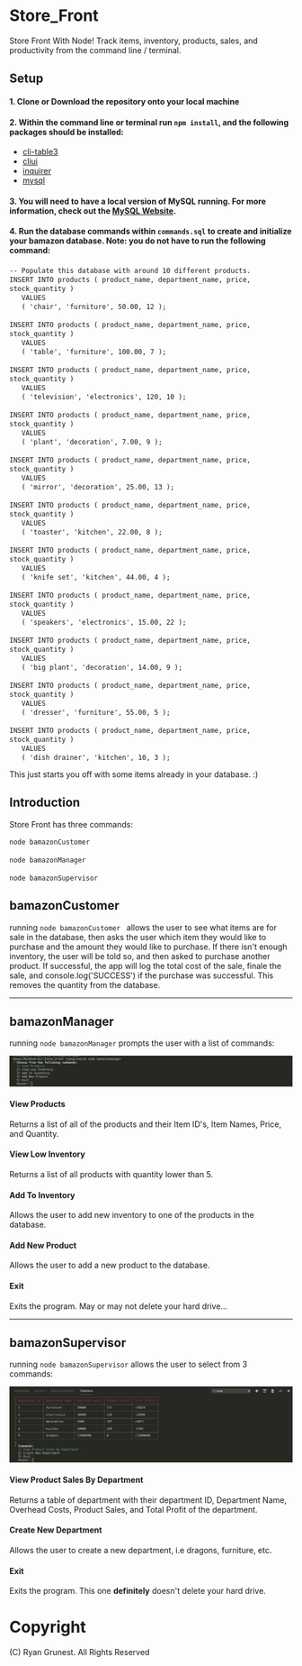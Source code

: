 # Store_Front
Store Front With Node! Track items, inventory, products, sales, and productivity from the command line / terminal.

## Setup

#### 1. Clone or Download the repository onto your local machine

#### 2. Within the command line or terminal run `npm install`, and the following packages should be installed:

* [cli-table3](https://www.npmjs.com/package/cli-table3)
* [cliui](https://www.npmjs.com/package/cliui)
* [inquirer](https://www.npmjs.com/package/inquirer)
* [mysql](https://www.npmjs.com/package/mysql)

#### 3. You will need to have a local version of MySQL running. For more information, check out the [MySQL Website](https://www.mysql.com/).

#### 4. Run the database commands within `commands.sql` to create and initialize your bamazon database. Note: you do not have to run the following command:

```
-- Populate this database with around 10 different products.
INSERT INTO products ( product_name, department_name, price, stock_quantity )
   VALUES
   ( 'chair', 'furniture', 50.00, 12 );

INSERT INTO products ( product_name, department_name, price, stock_quantity )
   VALUES
   ( 'table', 'furniture', 100.00, 7 );

INSERT INTO products ( product_name, department_name, price, stock_quantity )
   VALUES
   ( 'television', 'electronics', 120, 10 );

INSERT INTO products ( product_name, department_name, price, stock_quantity )
   VALUES
   ( 'plant', 'decoration', 7.00, 9 );

INSERT INTO products ( product_name, department_name, price, stock_quantity )
   VALUES
   ( 'mirror', 'decoration', 25.00, 13 );

INSERT INTO products ( product_name, department_name, price, stock_quantity )
   VALUES
   ( 'toaster', 'kitchen', 22.00, 8 );

INSERT INTO products ( product_name, department_name, price, stock_quantity )
   VALUES
   ( 'knife set', 'kitchen', 44.00, 4 );

INSERT INTO products ( product_name, department_name, price, stock_quantity )
   VALUES
   ( 'speakers', 'electronics', 15.00, 22 );

INSERT INTO products ( product_name, department_name, price, stock_quantity )
   VALUES
   ( 'big plant', 'decoration', 14.00, 9 );

INSERT INTO products ( product_name, department_name, price, stock_quantity )
   VALUES
   ( 'dresser', 'furniture', 55.00, 5 );

INSERT INTO products ( product_name, department_name, price, stock_quantity )
   VALUES
   ( 'dish drainer', 'kitchen', 10, 3 );

```
This just starts you off with some items already in your database. :)

## Introduction
Store Front has three commands:

``` 
node bamazonCustomer

node bamazonManager

node bamazonSupervisor
```

## bamazonCustomer
running `node bamazonCustomer ` allows the user to see what items are for sale in the database, then asks the user which item they would like to purchase and the amount they would like to purchase. If there isn't enough inventory, the user will be told so, and then asked to purchase another product. If successful, the app will log the total cost of the sale, finale the sale, and console.log('SUCCESS') if the purchase was successful. This removes the quantity from the database.  

---

## bamazonManager
running `node bamazonManager` prompts the user with a list of commands: 

![Image of Responses](/images/ssmanager.png)

#### View Products
Returns a list of all of the products and their Item ID's, Item Names, Price, and Quantity. 

#### View Low Inventory
Returns a list of all products with quantity lower than 5.

#### Add To Inventory
Allows the user to add new inventory to one of the products in the database. 

#### Add New Product
Allows the user to add a new product to the database. 

#### Exit
Exits the program. May or may not delete your hard drive... 

---

## bamazonSupervisor

running `node bamazonSupervisor` allows the user to select from 3 commands:

![Image of Responses](/images/sssupervisor.png)


#### View Product Sales By Department
Returns a table of department with their department ID, Department Name, Overhead Costs, Product Sales, and Total Profit of the  department. 

#### Create New Department
Allows the user to create a new department, i.e dragons, furniture, etc.

#### Exit
Exits the program. This one **definitely** doesn't delete your hard drive. 


# Copyright
(C) Ryan Grunest. All Rights Reserved